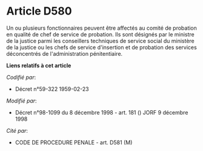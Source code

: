 # Article D580

Un ou plusieurs fonctionnaires peuvent être affectés au comité de probation en qualité de chef de service de probation. Ils
sont désignés par le ministre de la justice parmi les conseillers techniques de service social du ministère de la justice ou
les chefs de service d'insertion et de probation des services déconcentrés de l'administration pénitentiaire.

**Liens relatifs à cet article**

_Codifié par_:

  - Décret n°59-322 1959-02-23

_Modifié par_:

  - Décret n°98-1099 du 8 décembre 1998 - art. 181 () JORF 9 décembre 1998

_Cité par_:

  - CODE DE PROCEDURE PENALE - art. D581 (M)
